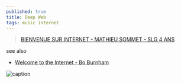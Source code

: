 ```yaml
---
published: true
title: Deep Web
tags: music internet
---
```

> [BIENVENUE SUR INTERNET - MATHIEU SOMMET - SLG 4 ANS](https://www.youtube.com/watch?v=wHFzNbq-Ruo)

see also
- [Welcome to the Internet - Bo Burnham ](https://www.youtube.com/watch?v=k1BneeJTDcU)

![caption](https://external-content.duckduckgo.com/iu/?u=https%3A%2F%2Ftse3.mm.bing.net%2Fth%3Fid%3DOIP.27De4QQu0PdE87b0CMPVOwHaEK%26pid%3DApi&f=1)